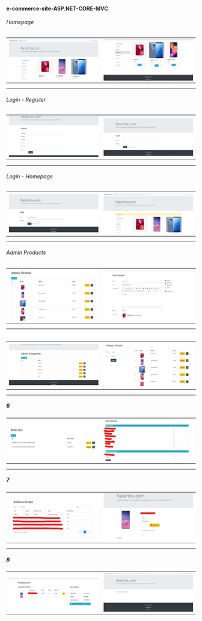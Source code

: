 #### e-commerce-site-ASP.NET-CORE-MVC
###### Homepage
<table>
  <tr>
    <td>
      <img src="site-pictures/1.png">
    </td>
    <td>
      <img src="site-pictures/2.png">
    </td>
  </tr>
</table>
<hr>

###### Login - Register
<table>
  <tr>
    <td>
      <img src="site-pictures/3.png">
    </td>
    <td>
      <img src="site-pictures/4.png">
    </td>
  </tr>
</table>
<hr>

###### Login - Homepage
<table>
  <tr>
    <td>
      <img src="site-pictures/5.png">
    </td>
    <td>
      <img src="site-pictures/6.png">
    </td>
  </tr>
</table>
<hr>

###### Admin Products
<table>
  <tr>
    <td>
      <img src="site-pictures/7.png">
    </td>
    <td>
      <img src="site-pictures/8.png">
    </td>
  </tr>
</table>
<hr>

###### 
<table>
  <tr>
    <td>
      <img src="site-pictures/9.png">
    </td>
    <td>
      <img src="site-pictures/10.png">
    </td>
  </tr>
</table>
<hr>

##### 6
<table>
  <tr>
    <td>
      <img src="site-pictures/11.png">
    </td>
    <td>
      <img src="site-pictures/12.png">
    </td>
  </tr>
</table>
<hr>

##### 7
<table>
  <tr>
    <td>
      <img src="site-pictures/13.png">
    </td>
    <td>
      <img src="site-pictures/14.png">
    </td>
  </tr>
</table>
<hr>

##### 8
<table>
  <tr>
    <td>
      <img src="site-pictures/15.png">
    </td>
    <td>
      <img src="site-pictures/16.png">
    </td>
  </tr>
</table>

